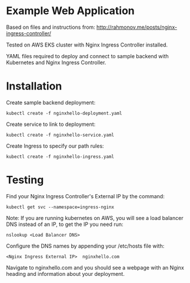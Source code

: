 # Example Web Application

Based on files and instructions from: http://rahmonov.me/posts/nginx-ingress-controller/

Tested on AWS EKS cluster with Nginx Ingress Controller installed.

YAML files required to deploy and connect to sample backend with Kubernetes and Nginx Ingress Controller. 

# Installation

Create sample backend deployment:
```
kubectl create -f nginxhello-deployment.yaml
```

Create service to link to deployment:
```
kubectl create -f nginxhello-service.yaml
```

Create Ingress to specify our path rules:
```
kubectl create -f nginxhello-ingress.yaml
```

# Testing

Find your Nginx Ingress Controller's External IP by the command:
```
kubectl get svc --namespace=ingress-nginx
```

Note: If you are running kubernetes on AWS, you will see a load balancer DNS instead of an IP, to get the IP you need run:
```
nslookup <Load Balancer DNS>
```
Configure the DNS names by appending your /etc/hosts file with:
```
<Nginx Ingress External IP>  nginxhello.com
```

Navigate to nginxhello.com and you should see a webpage with an Nginx heading and information about your deployment.
